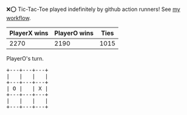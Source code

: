 :x::o: Tic-Tac-Toe played indefinitely by github action runners! See [my workflow](.github/workflows/play.yaml).

|PlayerX wins|PlayerO wins|Ties|
|-|-|-|
|2270|2190|1015|

PlayerO's turn.

<pre>
+---+---+---+
|   |   |   |
+---+---+---+
| O |   | X |
+---+---+---+
|   |   |   |
+---+---+---+
</pre>